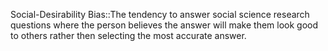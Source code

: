 Social-Desirability Bias::The tendency to answer social science research questions where the person believes the answer will make them look good to others rather then selecting the most accurate answer.
